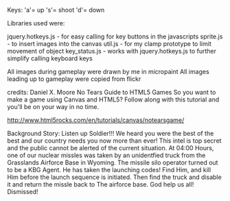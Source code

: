 
  Keys: 'a'= up
        's'= shoot
        'd'= down

  Libraries used were:

  jquery.hotkeys.js - for easy calling for key buttons in the javascripts
  sprite.js - to insert images into the canvas
  util.js - for my clamp prototype to limit movement of object
  key_status.js - works with jquery.hotkeys.js to further simplify calling keyboard keys

  All images during gameplay were drawn by me in micropaint
  All images leading up to gameplay were copied from flickr

  credits:
  Daniel X. Moore
  No Tears Guide to HTML5 Games
  So you want to make a game using Canvas and HTML5? Follow along with this tutorial and you'll be on your way in no time.



  http://www.html5rocks.com/en/tutorials/canvas/notearsgame/




  Background Story:
  Listen up Soldier!!! We heard you were the best of
  the best and our country needs you now more than ever!
  This intel is top secret and the public cannot be alerted of
  the current situation. At 04:00 Hours, one of our nuclear missles was taken by an unidentfied
  truck from the Grasslands Airforce Base in Wyoming.
  The missile silo operator turned out to be a KBG Agent.
  He has taken the launching codes! Find Him,
  and kill Him before the launch sequence is initiated.
  Then find the truck and disable it and return the missle back
  to The airforce base. God help us all! Dismissed!
